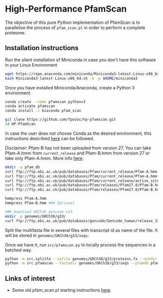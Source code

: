 # High-Performance PfamScan

The objective of this pure Python implementation of PfamScan is to parallelize the process of `pfam_scan.pl` in order to perform a complete proteome.

## Installation instructions

Run the silent installation of Miniconda in case you don't have this software in your Linux Environment

```sh
wget https://repo.anaconda.com/miniconda/Miniconda3-latest-Linux-x86_64.sh
bash Miniconda3-latest-Linux-x86_64.sh -b -p $HOME/miniconda3
```

Once you have installed Miniconda/Anaconda, create a Python 3 environment.

```sh
conda create --name pfamscan python=3
conda activate pfamscan
conda install -c bioconda pfam_scan

git clone https://github.com/fpozoc/hp-pfamscan.git
cd HP-PfamScan
```

In case the user does not choose Conda as the desired environment, this instructions described [here](https://vcru.wisc.edu/simonlab/bioinformatics/programs/install/pfamscan.htm) can be followed.

Disclaimer: Pfam-B has not been uploaded from version 27. You can take Pfam-A.hmm from `current_release` and Pfam-B.hmm from version 27 or take only Pfam-A.hmm. More info [here](https://en.wikipedia.org/wiki/Pfam).

```sh
mkdir -p pfam_db
curl ftp://ftp.ebi.ac.uk/pub/databases/Pfam/current_release/Pfam-A.hmm.gz | gunzip > pfam_db/Pfam-A.hmm
curl ftp://ftp.ebi.ac.uk/pub/databases/Pfam/current_release/Pfam-A.hmm.dat.gz | gunzip > pfam_db/Pfam-A.hmm.dat
curl ftp://ftp.ebi.ac.uk/pub/databases/Pfam/current_release/active_site.dat.gz | gunzip > pfam_db/active_site.dat
curl ftp://ftp.ebi.ac.uk/pub/databases/Pfam/releases/Pfam27.0/Pfam-B.hmm.gz | gunzip > pfam_db/Pfam-B.hmm
curl ftp://ftp.ebi.ac.uk/pub/databases/Pfam/releases/Pfam27.0/Pfam-B.hmm.dat.gz | gunzip > pfam_db/Pfam-B.hmm.dat

hmmpress Pfam-A.hmm
hmmpress Pfam-B.hmm ### Optional

### Download GRCh38 Gencode v33 
mkdir -p genomes/GRCh38/g33/
curl ftp://ftp.ebi.ac.uk/pub/databases/gencode/Gencode_human/release_33/gencode.v33.pc_transcripts.fa.gz | gunzip > genomes/GRCh38/g33/proteins.fa
```

Split the multifasta file in several files with transcript id as name of the file. It will be stored in `genomes/GRCh38/g33/seqs`. 

Once we have it, run `src/pfamscan.py` to locally process the sequences in a batched way.

```sh
python -m src.splitfa --infile genomes/GRCh38/g33/proteins.fa --outdir genomes/GRCh38/g33/seqs
python -m src.pfamscan --fastadir genomes/GRCh38/g33/seqs --pfamdb pfam_db
```

## Links of interest

- Some old pfam_scan.pl starting instructions [here](https://gist.github.com/olgabot/f65365842e27d2487ad3).
